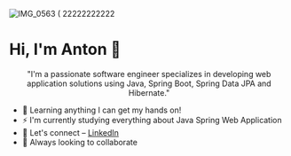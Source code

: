 ![IMG_0563 ( 22222222222](https://user-images.githubusercontent.com/17921423/231571997-60240b0b-0800-490e-8e33-7603621ca405.jpg)

# Hi, I'm Anton 👋
<p align="center"> "I'm a passionate software engineer specializes in developing web application solutions using Java, Spring Boot, Spring Data JPA and Hibernate." </p>

- 🌟 Learning anything I can get my hands on! </a>
- ⚡ I'm currently studying everything about Java Spring Web Application
- 💬 Let's connect – [LinkedIn](https://www.linkedin.com/in/anton-nirca)
- 🤩  Always looking to collaborate

